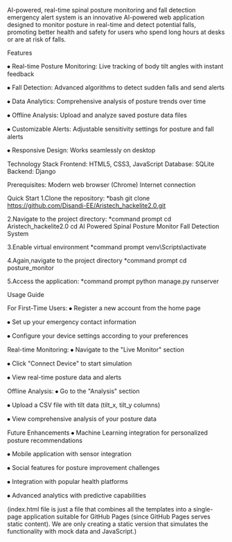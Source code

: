 AI-powered, real-time spinal posture monitoring and fall detection emergency alert system is an innovative AI-powered web application designed to monitor posture in real-time and detect potential falls, promoting better health and safety for users who spend long hours at desks or are at risk of falls.


Features

⦁	Real-time Posture Monitoring: Live tracking of body tilt angles with instant feedback

⦁	Fall Detection: Advanced algorithms to detect sudden falls and send alerts

⦁	Data Analytics: Comprehensive analysis of posture trends over time

⦁	Offline Analysis: Upload and analyze saved posture data files

⦁	Customizable Alerts: Adjustable sensitivity settings for posture and fall alerts

⦁	Responsive Design: Works seamlessly on desktop


Technology Stack
Frontend: HTML5, CSS3, JavaScript
Database: SQLite
Backend:  Django


Prerequisites:
Modern web browser (Chrome)
Internet connection 


Quick Start
1.Clone the repository:
*bash
git clone https://github.com/Disandi-EE/Aristech_hackelite2.0.git

2.Navigate to the project directory:
*command prompt
cd Aristech_hackelite2.0
cd AI Powered Spinal Posture Monitor Fall Detection System

3.Enable virtual environment
*command prompt
venv\Scripts\activate

4.Again,navigate to the project directory
*command prompt
cd posture_monitor

5.Access the application:
*command prompt
python manage.py runserver



Usage Guide

For First-Time Users:
⦁	Register a new account from the home page

⦁	Set up your emergency contact information

⦁	Configure your device settings according to your preferences

Real-time Monitoring: 
⦁	Navigate to the "Live Monitor" section

⦁	Click "Connect Device" to start simulation

⦁	View real-time posture data and alerts

Offline Analysis:
⦁	Go to the "Analysis" section

⦁	Upload a CSV file with tilt data (tilt_x, tilt_y columns)

⦁	View comprehensive analysis of your posture data


Future Enhancements
⦁	Machine Learning integration for personalized posture recommendations

⦁	Mobile application with sensor integration

⦁	Social features for posture improvement challenges

⦁	Integration with popular health platforms

⦁	Advanced analytics with predictive capabilities

(index.html file is just a file that combines all the templates into a single-page application suitable for GitHub Pages (since GitHub Pages serves static content). We are only creating a static version that simulates the functionality with mock data and JavaScript.)
